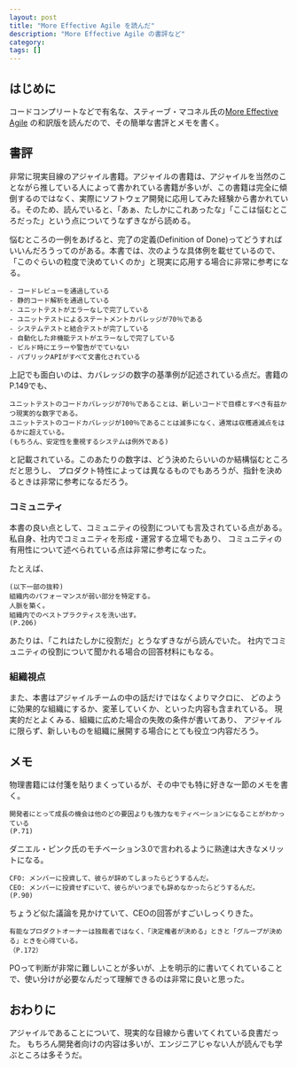 ```yaml
---
layout: post
title: "More Effective Agile を読んだ"
description: "More Effective Agile の書評など"
category: 
tags: []
---
```


## はじめに

コードコンプリートなどで有名な、スティーブ・マコネル氏の[More Effective Agile](https://www.nikkeibp.co.jp/atclpubmkt/book/20/P86580/) の和訳版を読んだので、その簡単な書評とメモを書く。

## 書評

非常に現実目線のアジャイル書籍。アジャイルの書籍は、アジャイルを当然のことながら推している人によって書かれている書籍が多いが、この書籍は完全に傾倒するのではなく、実際にソフトウェア開発に応用してみた経験から書かれている。そのため、読んでいると、「あぁ、たしかにこれあったな」「ここは悩むところだった」という点についてうなずきながら読める。

悩むところの一例をあげると、完了の定義(Definition of Done)ってどうすればいいんだろうってのがある。本書では、次のような具体例を載せているので、「このぐらいの粒度で決めていくのか」と現実に応用する場合に非常に参考になる。

```
- コードレビューを通過している
- 静的コード解析を通過している
- ユニットテストがエラーなしで完了している
- ユニットテストによるステートメントカバレッジが70％である
- システムテストと結合テストが完了している
- 自動化した非機能テストがエラーなしで完了している
- ビルド時にエラーや警告がでていない
- パブリックAPIがすべて文書化されている
```

上記でも面白いのは、カバレッジの数字の基準例が記述されている点だ。書籍のP.149でも、

```
ユニットテストのコードカバレッジが70％であることは、新しいコードで目標とすべき有益かつ現実的な数字である。
ユニットテストのコードカバレッジが100％であることは滅多になく、通常は収穫逓減点をはるかに超えている。
(もちろん、安定性を重視するシステムは例外である)
```

と記載されている。このあたりの数字は、どう決めたらいいのか結構悩むところだと思うし、
プロダクト特性によっては異なるものでもあろうが、指針を決めるときは非常に参考になるだろう。

### コミュニティ

本書の良い点として、コミュニティの役割についても言及されている点がある。
私自身、社内でコミュニティを形成・運営する立場でもあり、
コミュニティの有用性について述べられている点は非常に参考になった。

たとえば、

```
(以下一部の抜粋)
組織内のパフォーマンスが弱い部分を特定する。
人脈を築く。
組織内でのベストプラクティスを洗い出す。
(P.206)
```

あたりは、「これはたしかに役割だ」とうなずきながら読んでいた。
社内でコミュニティの役割について聞かれる場合の回答材料にもなる。

### 組織視点

また、本書はアジャイルチームの中の話だけではなくよりマクロに、
どのように効果的な組織にするか、変革していくか、といった内容も含まれている。
現実的だとよくみる、組織に広めた場合の失敗の条件が書いてあり、
アジャイルに限らず、新しいものを組織に展開する場合にとても役立つ内容だろう。

## メモ

物理書籍には付箋を貼りまくっているが、その中でも特に好きな一節のメモを書く。

```
開発者にとって成長の機会は他のどの要因よりも強力なモティベーションになることがわかっている
(P.71)
```

ダニエル・ピンク氏のモチベーション3.0で言われるように熟達は大きなメリットになる。

```
CFO: メンバーに投資して、彼らが辞めてしまったらどうするんだ。
CEO: メンバーに投資せずにいて、彼らがいつまでも辞めなかったらどうするんだ。
(P.90)
```

ちょうど似た議論を見かけていて、CEOの回答がすごいしっくりきた。

```
有能なプロダクトオーナーは独裁者ではなく、「決定権者が決める」ときと「グループが決める」ときを心得ている。
（P.172）
```

POって判断が非常に難しいことが多いが、上を明示的に書いてくれていることで、使い分けが必要なんだって理解できるのは非常に良いと思った。

## おわりに

アジャイルであることについて、現実的な目線から書いてくれている良書だった。
もちろん開発者向けの内容は多いが、エンジニアじゃない人が読んでも学ぶところは多そうだ。
